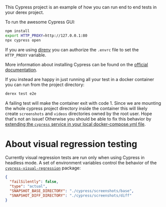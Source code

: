 This Cypress project is an example of how you can run end to end tests in your derex project.

To run the awesome Cypress GUI:

```bash
npm install
export HTTP_PROXY=http://127.0.0.1:80
npx cypress open
```

If you are using [direnv](https://direnv.net/) you can authorize the `.envrc` file to set the `HTTP_PROXY` variable.

More information about installing Cypress can be found on the [official documentation](https://docs.cypress.io/guides/getting-started/installing-cypress.html).

If you instead are happy in just running all your test in a docker container you can run from the project directory:

```bash
derex test e2e
```

A failing test will make the container exit with code 1.
Since we are mounting the whole cypress project directory inside the container this will likely create `screenshots` and `videos` directories owned by the root user. Hope that's not an issue!
Otherwise you should be able to fix this behavior by [extending the `cypress` service in your local docker-compose.yml file](https://docs.docker.com/compose/extends/).

# About visual regression testing

Currently visual regression tests are run only when using Cypress in headless mode.
A set of environment variables control the behavior of the [`cypress-visual-regression`](https://www.npmjs.com/package/cypress-visual-regression) package:

```json
{
  "failSilently": false,
  "type": "actual",
  "SNAPSHOT_BASE_DIRECTORY": "./cypress/screenshots/base",
  "SNAPSHOT_DIFF_DIRECTORY": "./cypress/screenshots/diff"
}
```
